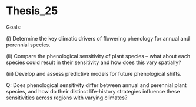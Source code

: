 # Thesis_25

Goals:  

(i) Determine the key climatic drivers of flowering phenology for annual and perennial species. 

(ii) Compare the phenological sensitivity of plant species – what about each species could result in their sensitivity and how does this vary spatially?    

(iii) Develop and assess predictive models for future phenological shifts.   

Q: Does phenological sensitivity differ between annual and perennial plant species, and how do their distinct life-history strategies influence these sensitivities across regions with varying climates? 
